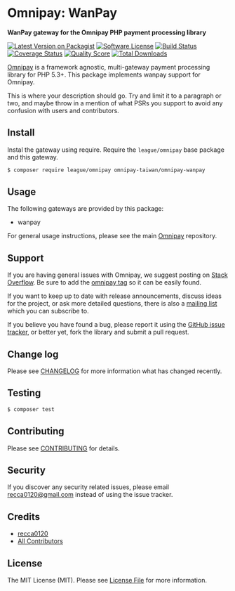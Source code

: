 # Omnipay: WanPay

**WanPay gateway for the Omnipay PHP payment processing library**

[![Latest Version on Packagist](https://img.shields.io/packagist/v/omnipay-taiwan/omnipay-wanpay.svg?style=flat-square)](https://packagist.org/packages/omnipay-taiwan/omnipay-wanpay)
[![Software License](https://img.shields.io/badge/license-MIT-brightgreen.svg?style=flat-square)](LICENSE.md)
[![Build Status](https://img.shields.io/travis/omnipay-taiwan/omnipay-wanpay/master.svg?style=flat-square)](https://travis-ci.org/omnipay-taiwan/omnipay-wanpay)
[![Coverage Status](https://img.shields.io/scrutinizer/coverage/g/omnipay-taiwan/omnipay-wanpay.svg?style=flat-square)](https://scrutinizer-ci.com/g/omnipay-taiwan/omnipay-wanpay/code-structure)
[![Quality Score](https://img.shields.io/scrutinizer/g/omnipay-taiwan/omnipay-wanpay.svg?style=flat-square)](https://scrutinizer-ci.com/g/omnipay-taiwan/omnipay-wanpay)
[![Total Downloads](https://img.shields.io/packagist/dt/omnipay-taiwan/omnipay-wanpay.svg?style=flat-square)](https://packagist.org/packages/omnipay-taiwan/omnipay-wanpay)


[Omnipay](https://github.com/thephpleague/omnipay) is a framework agnostic, multi-gateway payment
processing library for PHP 5.3+. This package implements wanpay support for Omnipay.

This is where your description should go. Try and limit it to a paragraph or two, and maybe throw in a mention of what
PSRs you support to avoid any confusion with users and contributors.

## Install

Instal the gateway using require. Require the `league/omnipay` base package and this gateway.

``` bash
$ composer require league/omnipay omnipay-taiwan/omnipay-wanpay
```

## Usage

The following gateways are provided by this package:

 * wanpay

For general usage instructions, please see the main [Omnipay](https://github.com/thephpleague/omnipay) repository.

## Support

If you are having general issues with Omnipay, we suggest posting on
[Stack Overflow](http://stackoverflow.com/). Be sure to add the
[omnipay tag](http://stackoverflow.com/questions/tagged/omnipay) so it can be easily found.

If you want to keep up to date with release announcements, discuss ideas for the project,
or ask more detailed questions, there is also a [mailing list](https://groups.google.com/forum/#!forum/omnipay) which
you can subscribe to.

If you believe you have found a bug, please report it using the [GitHub issue tracker](https://github.com/omnipay-taiwan/omnipay-wanpay/issues),
or better yet, fork the library and submit a pull request.

## Change log

Please see [CHANGELOG](CHANGELOG.md) for more information what has changed recently.

## Testing

``` bash
$ composer test
```

## Contributing

Please see [CONTRIBUTING](CONTRIBUTING.md) for details.

## Security

If you discover any security related issues, please email recca0120@gmail.com instead of using the issue tracker.

## Credits

- [recca0120](https://github.com/:author_username)
- [All Contributors](../../contributors)

## License

The MIT License (MIT). Please see [License File](LICENSE.md) for more information.
